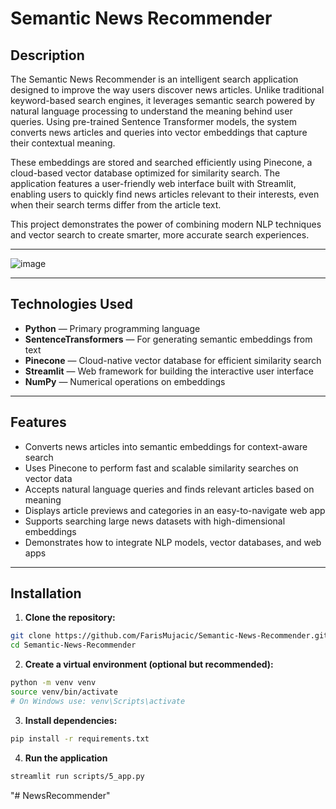 # Semantic News Recommender

## Description

The Semantic News Recommender is an intelligent search application designed to improve the way users discover news articles. Unlike traditional keyword-based search engines, it leverages semantic search powered by natural language processing to understand the meaning behind user queries. Using pre-trained Sentence Transformer models, the system converts news articles and queries into vector embeddings that capture their contextual meaning.

These embeddings are stored and searched efficiently using Pinecone, a cloud-based vector database optimized for similarity search. The application features a user-friendly web interface built with Streamlit, enabling users to quickly find news articles relevant to their interests, even when their search terms differ from the article text.

This project demonstrates the power of combining modern NLP techniques and vector search to create smarter, more accurate search experiences.

---


![image](https://github.com/user-attachments/assets/1c3e1ec6-aa79-4916-9aac-971dfae0d922)


---

## Technologies Used

- **Python** — Primary programming language
- **SentenceTransformers** — For generating semantic embeddings from text
- **Pinecone** — Cloud-native vector database for efficient similarity search
- **Streamlit** — Web framework for building the interactive user interface
- **NumPy** — Numerical operations on embeddings

---

## Features

- Converts news articles into semantic embeddings for context-aware search
- Uses Pinecone to perform fast and scalable similarity searches on vector data
- Accepts natural language queries and finds relevant articles based on meaning
- Displays article previews and categories in an easy-to-navigate web app
- Supports searching large news datasets with high-dimensional embeddings
- Demonstrates how to integrate NLP models, vector databases, and web apps

---

## Installation

1. **Clone the repository:**
  ```bash
  git clone https://github.com/FarisMujacic/Semantic-News-Recommender.git
  cd Semantic-News-Recommender
  ```
2. **Create a virtual environment (optional but recommended):**
  ```bash
  python -m venv venv
  source venv/bin/activate
  # On Windows use: venv\Scripts\activate
  ```
3. **Install dependencies:**
  ```bash
  pip install -r requirements.txt
  ```
4. **Run the application**
  ```bash
  streamlit run scripts/5_app.py
  ```


"# NewsRecommender" 
